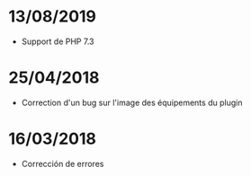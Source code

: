# 13/08/2019

- Support de PHP 7.3

# 25/04/2018

- Correction d'un bug sur l'image des équipements du plugin

# 16/03/2018

-  Corrección de errores
